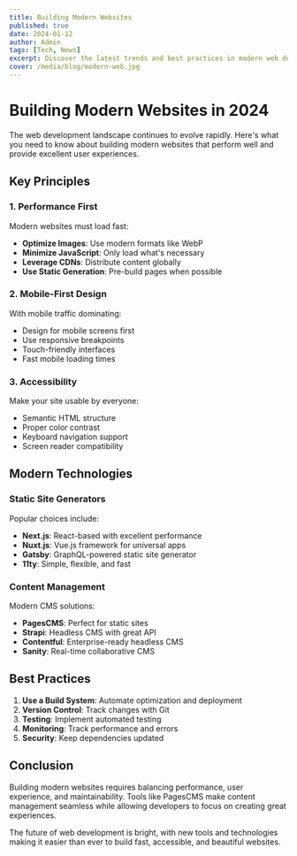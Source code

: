 ```yaml
---
title: Building Modern Websites
published: true
date: 2024-01-12
author: Admin
tags: [Tech, News]
excerpt: Discover the latest trends and best practices in modern web development. From responsive design to performance optimization.
cover: /media/blog/modern-web.jpg
---
```


# Building Modern Websites in 2024

The web development landscape continues to evolve rapidly. Here's what you need to know about building modern websites that perform well and provide excellent user experiences.

## Key Principles

### 1. Performance First

Modern websites must load fast:

- **Optimize Images**: Use modern formats like WebP
- **Minimize JavaScript**: Only load what's necessary
- **Leverage CDNs**: Distribute content globally
- **Use Static Generation**: Pre-build pages when possible

### 2. Mobile-First Design

With mobile traffic dominating:

- Design for mobile screens first
- Use responsive breakpoints
- Touch-friendly interfaces
- Fast mobile loading times

### 3. Accessibility

Make your site usable by everyone:

- Semantic HTML structure
- Proper color contrast
- Keyboard navigation support
- Screen reader compatibility

## Modern Technologies

### Static Site Generators

Popular choices include:

- **Next.js**: React-based with excellent performance
- **Nuxt.js**: Vue.js framework for universal apps
- **Gatsby**: GraphQL-powered static site generator
- **11ty**: Simple, flexible, and fast

### Content Management

Modern CMS solutions:

- **PagesCMS**: Perfect for static sites
- **Strapi**: Headless CMS with great API
- **Contentful**: Enterprise-ready headless CMS
- **Sanity**: Real-time collaborative CMS

## Best Practices

1. **Use a Build System**: Automate optimization and deployment
2. **Version Control**: Track changes with Git
3. **Testing**: Implement automated testing
4. **Monitoring**: Track performance and errors
5. **Security**: Keep dependencies updated

## Conclusion

Building modern websites requires balancing performance, user experience, and maintainability. Tools like PagesCMS make content management seamless while allowing developers to focus on creating great experiences.

The future of web development is bright, with new tools and technologies making it easier than ever to build fast, accessible, and beautiful websites.
